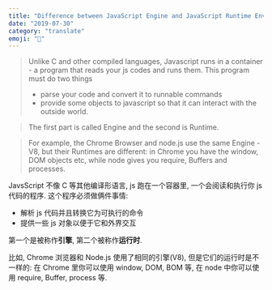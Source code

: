 ```yaml
---
title: "Difference between JavaScript Engine and JavaScript Runtime Environment"
date: "2019-07-30"
category: "translate"
emoji: "🥏"
---
```


> Unlike C and other compiled languages, Javascript runs in a container - a program that reads your js codes and runs them. This program must do two things
> - parse your code and convert it to runnable commands
> - provide some objects to javascript so that it can interact with the outside world.

> The first part is called Engine and the second is Runtime.

> For example, the Chrome Browser and node.js use the same Engine - V8, but their Runtimes are different: in Chrome you have the window, DOM objects etc, while node gives you require, Buffers and processes.

JavsScript 不像 C 等其他编译形语言, js 跑在一个容器里, 一个会阅读和执行你 js 代码的程序. 这个程序必须做俩件事情:

- 解析 js 代码并且转换它为可执行的命令
- 提供一些 js 对象以便于它和外界交互

第一个是被称作**引擎**, 第二个被称作**运行时**.

比如, Chrome 浏览器和 Node.js 使用了相同的引擎(V8), 但是它们的运行时是不一样的: 在 Chrome 里你可以使用 window, DOM, BOM 等, 在 node 中你可以使用 require, Buffer, process 等.